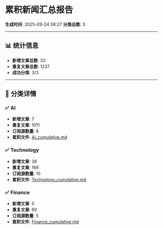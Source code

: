 # 累积新闻汇总报告

**生成时间**: 2025-09-24 08:27
**分类总数**: 3

---

## 📊 统计信息

- **新增文章总数**: 33
- **重复文章总数**: 1237
- **成功分类**: 3/3

---

## 📂 分类详情

### ✅ AI
- **新增文章**: 7
- **重复文章**: 1011
- **订阅源数量**: 8
- **累积文件**: [AI_cumulative.md](./AI_cumulative.md)

### ✅ Technology
- **新增文章**: 26
- **重复文章**: 166
- **订阅源数量**: 10
- **累积文件**: [Technology_cumulative.md](./Technology_cumulative.md)

### ✅ Finance
- **新增文章**: 0
- **重复文章**: 60
- **订阅源数量**: 5
- **累积文件**: [Finance_cumulative.md](./Finance_cumulative.md)
